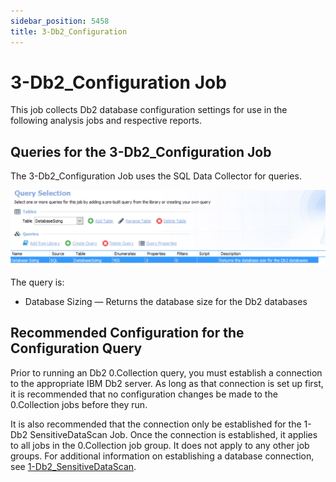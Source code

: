 ```yaml
---
sidebar_position: 5458
title: 3-Db2_Configuration
---
```


# 3-Db2\_Configuration Job

This job collects Db2 database configuration settings for use in the following analysis jobs and respective reports.

## Queries for the 3-Db2\_Configuration Job

The 3-Db2\_Configuration Job uses the SQL Data Collector for queries.

![Query Selection](../../../../../../../../static/images/AccessAnalyzer_12.0/Content/Resources/Images/EnterpriseAuditor/Solutions/Databases/Db2/Collection/ConfigurationQuery.png "Query Selection")

The query is:

* Database Sizing — Returns the database size for the Db2 databases

## Recommended Configuration for the Configuration Query

Prior to running an Db2 0.Collection query, you must establish a connection to the appropriate IBM Db2 server. As long as that connection is set up first, it is recommended that no configuration changes be made to the 0.Collection jobs before they run.

It is also recommended that the connection only be established for the 1-Db2 SensitiveDataScan Job. Once the connection is established, it applies to all jobs in the 0.Collection job group. It does not apply to any other job groups. For additional information on establishing a database connection, see [1-Db2\_SensitiveDataScan](Db2_SensitiveDataScan "1-Db2_SensitiveDataScan").